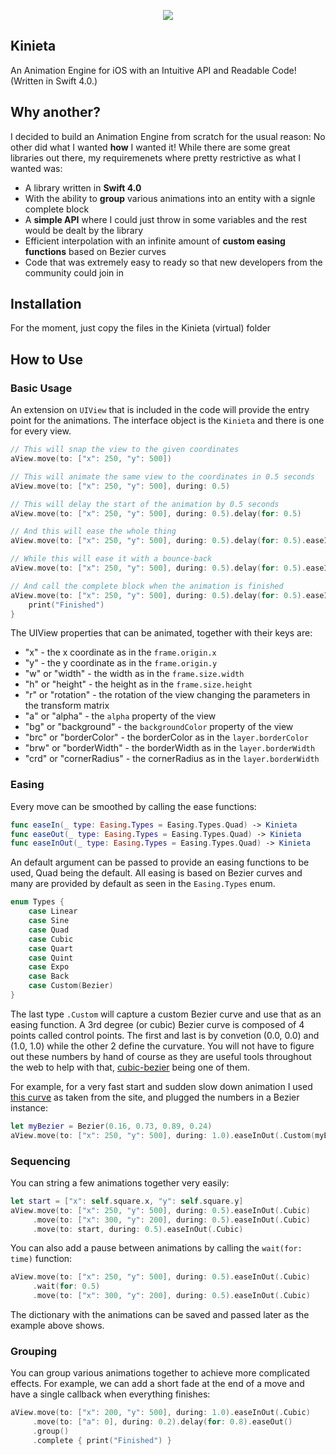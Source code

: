 <p align="center"> 
  <img src="https://github.com/mmick66/kinieta/blob/master/Kinieta_Logo.png">
</p>

## Kinieta
An Animation Engine for iOS with an Intuitive API and Readable Code! (Written in Swift 4.0.)

## Why another?

I decided to build an Animation Engine from scratch for the usual reason: No other did what I wanted **how** I wanted it! While there are some great libraries out there, my requiremenets where pretty restrictive as what I wanted was:

* A library written in **Swift 4.0**
* With the ability to **group** various animations into an entity with a  signle complete block
* A **simple API** where I could just throw in some variables and the rest would be dealt by the library
* Efficient interpolation with an infinite amount of **custom easing functions** based on Bezier curves
* Code that was extremely easy to ready so that new developers from the community could join in

## Installation

For the moment, just copy the files in the Kinieta (virtual) folder

## How to Use

### Basic Usage

An extension on `UIView` that is included in the code will provide the entry point for the animations. The interface object is the `Kinieta` and there is one for every view.

```swift
// This will snap the view to the given coordinates
aView.move(to: ["x": 250, "y": 500])

// This will animate the same view to the coordinates in 0.5 seconds
aView.move(to: ["x": 250, "y": 500], during: 0.5)

// This will delay the start of the animation by 0.5 seconds
aView.move(to: ["x": 250, "y": 500], during: 0.5).delay(for: 0.5)

// And this will ease the whole thing
aView.move(to: ["x": 250, "y": 500], during: 0.5).delay(for: 0.5).easeInOut()

// While this will ease it with a bounce-back
aView.move(to: ["x": 250, "y": 500], during: 0.5).delay(for: 0.5).easeInOut(.Back)

// And call the complete block when the animation is finished
aView.move(to: ["x": 250, "y": 500], during: 0.5).delay(for: 0.5).easeInOut(.Back).complete { 
    print("Finished") 
}
```

The UIView properties that can be animated, together with their keys are:
* "x" - the x coordinate as in the `frame.origin.x`
* "y" - the y coordinate as in the `frame.origin.y`
* "w" or "width" - the width as in the `frame.size.width`
* "h" or "height" - the height as in the `frame.size.height`
* "r" or "rotation" - the rotation of the view changing the parameters in the transform matrix
* "a" or "alpha" - the `alpha` property of the view 
* "bg" or "background" - the `backgroundColor` property of the view 
* "brc" or "borderColor" - the borderColor as in the `layer.borderColor`
* "brw" or "borderWidth" - the borderWidth as in the `layer.borderWidth`
* "crd" or "cornerRadius" - the cornerRadius as in the `layer.borderWidth`

### Easing

Every move can be smoothed by calling the ease functions:

```swift
func easeIn(_ type: Easing.Types = Easing.Types.Quad) -> Kinieta
func easeOut(_ type: Easing.Types = Easing.Types.Quad) -> Kinieta
func easeInOut(_ type: Easing.Types = Easing.Types.Quad) -> Kinieta
```

An default argument can be passed to provide an easing functions to be used, Quad being the default. All easing is based on Bezier curves and many are provided by default as seen in the `Easing.Types` enum. 

```swift
enum Types {
    case Linear
    case Sine
    case Quad
    case Cubic
    case Quart
    case Quint
    case Expo
    case Back
    case Custom(Bezier)
}
 ```
 
The last type `.Custom` will capture a custom Bezier curve and use that as an easing function. A 3rd degree (or cubic) Bezier curve is composed of 4 points called control points. The first and last is by convetion (0.0, 0.0) and (1.0, 1.0) while the other 2 define the curvature. You will not have to figure out these numbers by hand of course as they are useful tools throughout the web to help with that, [cubic-bezier](http://cubic-bezier.com/) being one of them. 

For example, for a very fast start and sudden slow down animation I used [this curve](http://cubic-bezier.com/#.16,.73,.89,.24) as taken from the site, and plugged the numbers in a Bezier instance:

```swift
let myBezier = Bezier(0.16, 0.73, 0.89, 0.24)
aView.move(to: ["x": 250, "y": 500], during: 1.0).easeInOut(.Custom(myBezier))
 ```

### Sequencing

You can string a few animations together very easily:

```swift
let start = ["x": self.square.x, "y": self.square.y]
aView.move(to: ["x": 250, "y": 500], during: 0.5).easeInOut(.Cubic)
     .move(to: ["x": 300, "y": 200], during: 0.5).easeInOut(.Cubic)
     .move(to: start, during: 0.5).easeInOut(.Cubic)
```

You can also add a pause between animations by calling the `wait(for: time)` function:

```swift
aView.move(to: ["x": 250, "y": 500], during: 0.5).easeInOut(.Cubic)
     .wait(for: 0.5)
     .move(to: ["x": 300, "y": 200], during: 0.5).easeInOut(.Cubic)
```

The dictionary with the animations can be saved and passed later as the example above shows.

### Grouping

You can group various animations together to achieve more complicated effects. For example, we can add a short fade at the end of a move and have a single callback when everything finishes:

```swift
aView.move(to: ["x": 200, "y": 500], during: 1.0).easeInOut(.Cubic)
     .move(to: ["a": 0], during: 0.2).delay(for: 0.8).easeOut()
     .group()
     .complete { print("Finished") }
```

